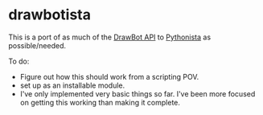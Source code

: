 # drawbotista

This is a port of as much of the [DrawBot API](https://www.drawbot.com) to [Pythonista](http://omz-software.com/pythonista/index.html) as possible/needed.

To do:
- Figure out how this should work from a scripting POV.
- set up as an installable module.
- I've only implemented very basic things so far. I've been more focused on getting this working than making it complete.
